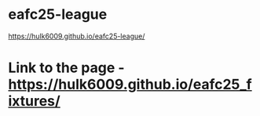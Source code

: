 # eafc25-league
https://hulk6009.github.io/eafc25-league/
# Link to the page - https://hulk6009.github.io/eafc25_fixtures/
